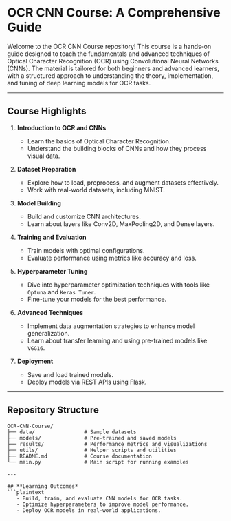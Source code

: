 # OCR CNN Course: A Comprehensive Guide

Welcome to the OCR CNN Course repository! This course is a hands-on guide designed to teach the fundamentals and advanced techniques of Optical Character Recognition (OCR) using Convolutional Neural Networks (CNNs). The material is tailored for both beginners and advanced learners, with a structured approach to understanding the theory, implementation, and tuning of deep learning models for OCR tasks.

---

## **Course Highlights**

1. **Introduction to OCR and CNNs**  
   - Learn the basics of Optical Character Recognition.  
   - Understand the building blocks of CNNs and how they process visual data.

2. **Dataset Preparation**  
   - Explore how to load, preprocess, and augment datasets effectively.  
   - Work with real-world datasets, including MNIST.

3. **Model Building**  
   - Build and customize CNN architectures.  
   - Learn about layers like Conv2D, MaxPooling2D, and Dense layers.

4. **Training and Evaluation**  
   - Train models with optimal configurations.  
   - Evaluate performance using metrics like accuracy and loss.

5. **Hyperparameter Tuning**  
   - Dive into hyperparameter optimization techniques with tools like `Optuna` and `Keras Tuner`.  
   - Fine-tune your models for the best performance.

6. **Advanced Techniques**  
   - Implement data augmentation strategies to enhance model generalization.  
   - Learn about transfer learning and using pre-trained models like `VGG16`.

7. **Deployment**  
   - Save and load trained models.  
   - Deploy models via REST APIs using Flask.

---

## **Repository Structure**

```plaintext
OCR-CNN-Course/
├── data/                # Sample datasets
├── models/              # Pre-trained and saved models
├── results/             # Performance metrics and visualizations
├── utils/               # Helper scripts and utilities
├── README.md            # Course documentation
└── main.py              # Main script for running examples

---

## **Learning Outcomes*
```plaintext
   - Build, train, and evaluate CNN models for OCR tasks. 
   - Optimize hyperparameters to improve model performance.
   - Deploy OCR models in real-world applications.
```